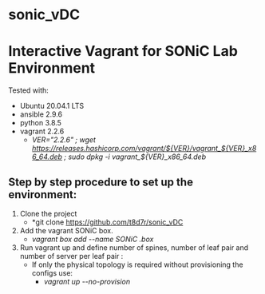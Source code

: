 # sonic_vDC
# Interactive Vagrant for SONiC Lab Environment
Tested with:
   * Ubuntu 20.04.1 LTS
   * ansible 2.9.6
   * python 3.8.5 
   * vagrant 2.2.6
      * *VER="2.2.6" ; wget https://releases.hashicorp.com/vagrant/${VER}/vagrant_${VER}_x86_64.deb ; sudo dpkg -i vagrant_${VER}_x86_64.deb*

## Step by step procedure to set up the environment: 
1. Clone the project
   * *git clone https://github.com/t8d7r/sonic_vDC
2. Add the vagrant SONiC box.
   * *vagrant box add --name SONiC .box*
3. Run vagrant up and define number of spines, number of leaf pair and number of server per leaf pair :
   * If only the physical topology is required without provisioning the configs use:
       * *vagrant up --no-provision*
